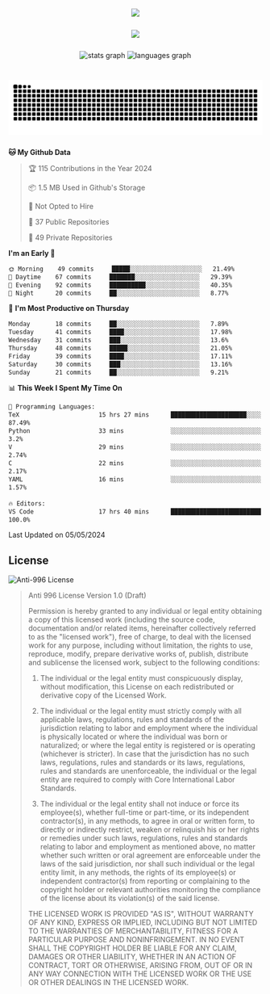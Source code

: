 ###

<div align="center">
  <img src="https://github-widgetbox.vercel.app/api/profile?username=kazutoiris&data=followers,repositories,stars,commits"  />
</div>

###

<div align="center">
  <img src="https://profile-counter.glitch.me/kazutoiris/count.svg?"  />
</div>

###

<div align="center">
  <img src="https://github-readme-stats.vercel.app/api?username=kazutoiris&hide_title=false&hide_rank=false&show_icons=true&include_all_commits=true&count_private=true&disable_animations=false&theme=default&locale=en&hide_border=false" height="150" alt="stats graph"  />
  <img src="https://github-readme-stats.vercel.app/api/top-langs?username=kazutoiris&locale=en&hide_title=false&layout=compact&card_width=320&langs_count=5&theme=default&hide_border=true" height="150" alt="languages graph"  />
</div>

###

<br clear="both">

<img src="https://raw.githubusercontent.com/kazutoiris/kazutoiris/output/snake.svg" alt="Snake animation" />

###

<!--START_SECTION:waka-->
**🐱 My Github Data** 

> 🏆 115 Contributions in the Year 2024
 > 
> 📦 1.5 MB Used in Github's Storage 
 > 
> 🚫 Not Opted to Hire
 > 
> 📜 37 Public Repositories 
 > 
> 🔑 49 Private Repositories  
 > 
**I'm an Early 🐤** 

```text
🌞 Morning    49 commits     █████░░░░░░░░░░░░░░░░░░░░   21.49% 
🌆 Daytime    67 commits     ███████░░░░░░░░░░░░░░░░░░   29.39% 
🌃 Evening    92 commits     ██████████░░░░░░░░░░░░░░░   40.35% 
🌙 Night      20 commits     ██░░░░░░░░░░░░░░░░░░░░░░░   8.77%

```
📅 **I'm Most Productive on Thursday** 

```text
Monday       18 commits     ██░░░░░░░░░░░░░░░░░░░░░░░   7.89% 
Tuesday      41 commits     ████░░░░░░░░░░░░░░░░░░░░░   17.98% 
Wednesday    31 commits     ███░░░░░░░░░░░░░░░░░░░░░░   13.6% 
Thursday     48 commits     █████░░░░░░░░░░░░░░░░░░░░   21.05% 
Friday       39 commits     ████░░░░░░░░░░░░░░░░░░░░░   17.11% 
Saturday     30 commits     ███░░░░░░░░░░░░░░░░░░░░░░   13.16% 
Sunday       21 commits     ██░░░░░░░░░░░░░░░░░░░░░░░   9.21%

```


📊 **This Week I Spent My Time On** 

```text
💬 Programming Languages: 
TeX                      15 hrs 27 mins      █████████████████████░░░░   87.49% 
Python                   33 mins             ░░░░░░░░░░░░░░░░░░░░░░░░░   3.2% 
V                        29 mins             ░░░░░░░░░░░░░░░░░░░░░░░░░   2.74% 
C                        22 mins             ░░░░░░░░░░░░░░░░░░░░░░░░░   2.17% 
YAML                     16 mins             ░░░░░░░░░░░░░░░░░░░░░░░░░   1.57%

🔥 Editors: 
VS Code                  17 hrs 40 mins      █████████████████████████   100.0%

```


 Last Updated on 05/05/2024
<!--END_SECTION:waka-->

## License

![Anti-996 License](https://img.shields.io/badge/license-Anti--996%20License-blue)

>  Anti 996 License Version 1.0 (Draft)
>
>  Permission is hereby granted to any individual or legal entity obtaining a copy
>  of this licensed work (including the source code, documentation and/or related
>  items, hereinafter collectively referred to as the "licensed work"), free of
>  charge, to deal with the licensed work for any purpose, including without
>  limitation, the rights to use, reproduce, modify, prepare derivative works of,
>  publish, distribute and sublicense the licensed work, subject to the following
>  conditions:
>
> 1. The individual or the legal entity must conspicuously display, without
>       modification, this License on each redistributed or derivative copy of the
>       Licensed Work.
>
> 2. The individual or the legal entity must strictly comply with all applicable
>       laws, regulations, rules and standards of the jurisdiction relating to
>       labor and employment where the individual is physically located or where
>       the individual was born or naturalized; or where the legal entity is
>       registered or is operating (whichever is stricter). In case that the
>       jurisdiction has no such laws, regulations, rules and standards or its
>       laws, regulations, rules and standards are unenforceable, the individual
>       or the legal entity are required to comply with Core International Labor
>       Standards.
>
> 3. The individual or the legal entity shall not induce or force its
>       employee(s), whether full-time or part-time, or its independent
>       contractor(s), in any methods, to agree in oral or written form,
>       to directly or indirectly restrict, weaken or relinquish his or
>       her rights or remedies under such laws, regulations, rules and
>       standards relating to labor and employment as mentioned above,
>       no matter whether such written or oral agreement are enforceable
>       under the laws of the said jurisdiction, nor shall such individual
>       or the legal entity limit, in any methods, the rights of its employee(s)
>       or independent contractor(s) from reporting or complaining to the copyright
>       holder or relevant authorities monitoring the compliance of the license
>       about its violation(s) of the said license.
>
>  THE LICENSED WORK IS PROVIDED "AS IS", WITHOUT WARRANTY OF ANY KIND, EXPRESS OR
>  IMPLIED, INCLUDING BUT NOT LIMITED TO THE WARRANTIES OF MERCHANTABILITY, FITNESS
>  FOR A PARTICULAR PURPOSE AND NONINFRINGEMENT. IN NO EVENT SHALL THE COPYRIGHT
>  HOLDER BE LIABLE FOR ANY CLAIM, DAMAGES OR OTHER LIABILITY, WHETHER IN AN ACTION
>  OF CONTRACT, TORT OR OTHERWISE, ARISING FROM, OUT OF OR IN ANY WAY CONNECTION
>  WITH THE LICENSED WORK OR THE USE OR OTHER DEALINGS IN THE LICENSED WORK.
